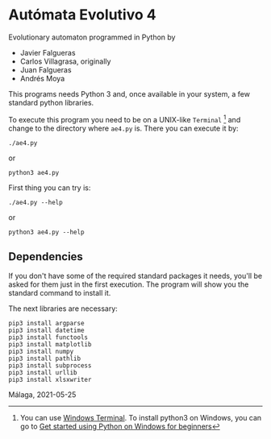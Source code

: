 # Autómata Evolutivo 4 #
Evolutionary automaton programmed in Python by

 - Javier Falgueras
 - Carlos Villagrasa, originally
 - Juan Falgueras
 - Andrés Moya

This programs needs Python 3 and, once available in your system, a few
standard python libraries.

To execute this program you need to be on a UNIX-like `Terminal` [^WinUsers] and change
to the directory where `ae4.py` is.  There you can execute it by:

    ./ae4.py

or

    python3 ae4.py


First thing you can try is:


    ./ae4.py --help

or

    python3 ae4.py --help

## Dependencies

If you don't have some of the required standard packages it needs, you'll be
asked for them just in the first execution.  The program will show you the
standard command to install it.


The next libraries are necessary:

    pip3 install argparse
    pip3 install datetime
    pip3 install functools
    pip3 install matplotlib
    pip3 install numpy
    pip3 install pathlib
    pip3 install subprocess
    pip3 install urllib
    pip3 install xlsxwriter


Málaga, 2021-05-25

[^WinUsers]: You can use [Windows Terminal](https://www.microsoft.com/en-us/p/windows-terminal/9n0dx20hk701?activetab=pivot:overviewtab). To install python3 on Windows, you can
go to [Get started using Python on Windows for beginners](https://docs.microsoft.com/en-us/windows/python/beginners)